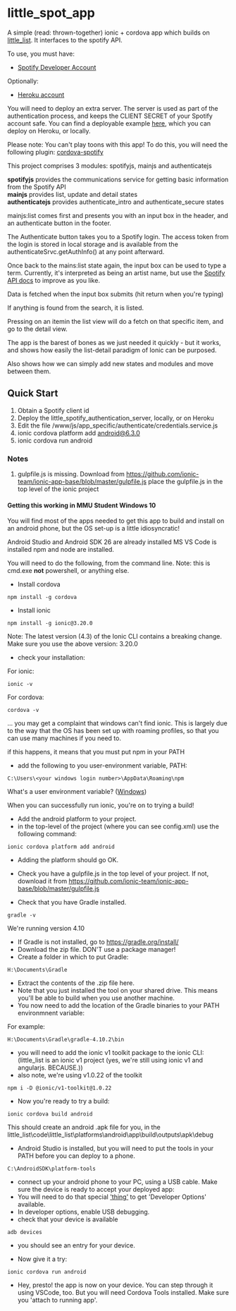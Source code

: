 # little_spot_app
A simple (read: thrown-together) ionic + cordova app which builds on [little_list](https://github.com/AliceDigitalLabs/little_list).
It interfaces to the spotify API. 

To use, you must have: 

* [Spotify Developer Account](https://developer.spotify.com/dashboard/)

Optionally:
* [Heroku account](https://www.heroku.com/)

You will need to deploy an extra server. The server is used as part of the authentication process, and keeps the CLIENT SECRET of your Spotify account safe. You can find a deployable example [here](https://github.com/aliceliveprojects/little_spot_authentication_server), which you can deploy on Heroku, or locally.

Please note: You can't play toons with this app! To do this, you will need the following plugin: [cordova-spotify](https://festify.github.io/cordova-spotify/)

This project comprises 3 modules: spotifyjs, mainjs and authenticatejs

**spotifyjs** provides the communications service for getting basic information from the Spotify API  
**mainjs** provides list, update and detail states  
**authenticatejs** provides authenticate_intro and authenticate_secure states  

mainjs:list comes first and presents you with an input box in the header, and an authenticate button in the footer.

The Authenticate button takes you to a Spotify login.  The access token from the login is stored in local storage and is available from the authenticateSrvc.getAuthInfo() at any point afterward. 

Once back to the mains:list state again, the input box can be used to type a term. Currently, it's interpreted as being an artist name, but use the [Spotify API docs](https://developer.spotify.com/documentation/web-api/reference/search/search/) to improve as you like. 

Data is fetched when the input box submits (hit return when you're typing)

If anything is found from the search, it is listed.

Pressing on an itemin the list view will do a fetch on that specific item, and go to the detail view.

The app is the barest of bones as we just needed it quickly - but it works, and shows how easily the list-detail paradigm of Ionic can be  purposed.

Also shows how we can simply add new states and modules and move between them.

## Quick Start

1. Obtain a Spotify client id
2. Deploy the little_spotify_authentication_server, locally, or on Heroku
3. Edit the file /www/js/app_specific/authenticate/credentials.service.js
4. ionic cordova platform add android@6.3.0
5. ionic cordova run android

### Notes

1. gulpfile.js is missing. Download from https://github.com/ionic-team/ionic-app-base/blob/master/gulpfile.js place the gulpfile.js in the top level of the ionic project

#### Getting this working in MMU Student Windows 10

You will find most of the apps needed to get this app to build and install on an android phone, but the OS set-up is a little idiosyncratic!

Android Studio and Android SDK 26 are already installed
MS VS Code is installed
npm and node are installed.

You will need to do the following, from the command line. Note: this is cmd.exe **not** powershell, or anything else.
* Install cordova

```
npm install -g cordova
```

* Install ionic
```
npm install -g ionic@3.20.0
```

Note: The latest version (4.3) of the Ionic CLI contains a breaking change. Make sure you use the above version: 3.20.0


* check your installation:

For ionic:  

```
ionic -v
```

For cordova: 
```
cordova -v
```

... you may get a complaint that windows can't find ionic. This is largely due to the way that the OS has been set up with roaming profiles, so that you can use many machines if you need to.

if this happens, it means that you must put npm in your PATH

* add the following to you user-environment variable, PATH:
```
C:\Users\<your windows login number>\AppData\Roaming\npm
```
What's a user environment variable? ([Windows](https://www.computerhope.com/issues/ch000549.htm))


When you can successfully run ionic, you're on to trying a build!  

* Add the android platform to your project.
 * in the top-level of the project (where you can see config.xml) use the following command:

```
ionic cordova platform add android
```

* Adding the platform should go OK.


* Check you have a gulpfile.js in the top level of your project. If not, download it from https://github.com/ionic-team/ionic-app-base/blob/master/gulpfile.js  

* Check that you have Gradle installed.
```
gradle -v
```
We're running version 4.10

* If Gradle is not installed, go to https://gradle.org/install/
 * Download the zip file. DON'T use a package manager!
 * Create a folder in which to put Gradle: 
 ```
 H:\Documents\Gradle
 ```
 * Extract the contents of the .zip file here.
 * Note that you just installed the tool on your shared drive. This means you'll be able to build when you use another machine.
 * You now need to add the location of the Gradle binaries to your PATH environmnent variable:

 For example:
 ```
 H:\Documents\Gradle\gradle-4.10.2\bin
 ```


* you will need to add the ionic v1 toolkit  package to the ionic CLI:
(little_list is an ionic v1 project (yes, we're still using ionic v1 and angularjs. BECAUSE.))
* also note, we're using v1.0.22 of the toolkit

```
npm i -D @ionic/v1-toolkit@1.0.22
```


* Now you're ready to try a build:

```
ionic cordova build android
```

This should create an android .apk file for you, in the little_list\code\little_list\platforms\android\app\build\outputs\apk\debug

* Android Studio is installed, but you will need to put the tools in your PATH before you can deploy to a phone.

```
C:\AndroidSDK\platform-tools
```

* connect up your android phone to your PC, using a USB cable. Make sure the device is ready to accept your deployed app:
 * You will need to do that special ['thing'](https://www.digitaltrends.com/mobile/how-to-get-developer-options-on-android/) to get 'Developer Options' available.
 * In developer options, enable USB debugging.
* check that your device is available
```
adb devices
```

* you should see an entry for your device.

* Now give it a try:


```
ionic cordova run android
```


* Hey, presto! the app is now on your device. You can step through it using VSCode, too. But you will need Cordova Tools installed. Make sure you 'attach to running app'.






